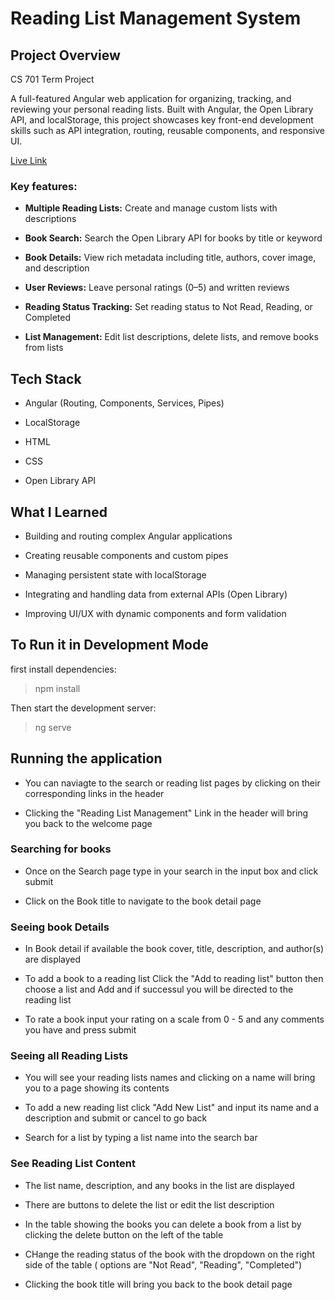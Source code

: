 # Reading List Management System

## Project Overview
CS 701 Term Project

A full-featured Angular web application for organizing, tracking, and reviewing your personal reading lists. Built with Angular, the Open Library API, and localStorage, this project showcases key front-end development skills such as API integration, routing, reusable components, and responsive UI.

[Live Link](https://nikkibubencik.github.io/CS701_project/)

### Key features:

- **Multiple Reading Lists:** Create and manage custom lists with descriptions

- **Book Search:** Search the Open Library API for books by title or keyword

- **Book Details:** View rich metadata including title, authors, cover image, and description

- **User Reviews:** Leave personal ratings (0–5) and written reviews

- **Reading Status Tracking:** Set reading status to Not Read, Reading, or Completed

- **List Management:** Edit list descriptions, delete lists, and remove books from lists

## Tech Stack

- Angular (Routing, Components, Services, Pipes)

- LocalStorage

- HTML

- CSS

- Open Library API

## What I Learned

- Building and routing complex Angular applications

- Creating reusable components and custom pipes

- Managing persistent state with localStorage

- Integrating and handling data from external APIs (Open Library)
  
- Improving UI/UX with dynamic components and form validation


## To Run it in Development Mode

first install dependencies:

> npm install

Then start the development server:

> ng serve

## Running the application

- You can naviagte to the search or reading list pages by clicking on their corresponding links in the header

- Clicking the "Reading List Management" Link in the header will bring you back to the welcome page

### Searching for books

- Once on the Search page type in your search in the input box and click submit

- Click on the Book title to navigate to the book detail page

### Seeing book Details

- In Book detail if available the book cover, title, description, and author(s) are displayed

- To add a book to a reading list Click the "Add to reading list" button then choose a list and Add and if successul you will be directed to the reading list

- To rate a book input your rating on a scale from 0 - 5 and any comments you have and press submit

### Seeing all Reading Lists

- You will see your reading lists names and clicking on a name will bring you to a page showing its contents

- To add a new reading list click "Add New List" and input its name and a description and submit or cancel to go back

- Search for a list by typing a list name into the search bar 

### See Reading List Content

- The list name, description, and any books in the list are displayed

- There are buttons to delete the list or edit the list description

- In the table showing the books you can delete a book from a list by clicking the delete button on the left of the table

- CHange the reading status of the book with the dropdown on the right side of the table ( options are "Not Read", "Reading", "Completed")

- Clicking the book title will bring you back to the book detail page

